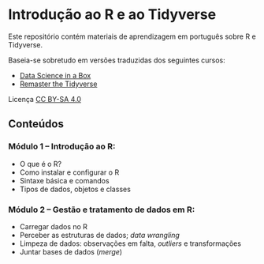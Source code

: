 # Introdução ao R e ao Tidyverse

Este repositório contém materiais de aprendizagem em português sobre R e Tidyverse.

Baseia-se sobretudo em versões traduzidas dos seguintes cursos:

- [Data Science in a Box](https://datasciencebox.org)
- [Remaster the Tidyverse](https://github.com/rstudio-education/remaster-the-tidyverse)

Licença [CC BY-SA 4.0]("https://creativecommons.org/licenses/by-sa/4.0/")


## Conteúdos

### Módulo 1 – Introdução ao R:
- O que é o R?
- Como instalar e configurar o R
- Sintaxe básica e comandos
- Tipos de dados, objetos e classes

### Módulo 2 – Gestão e tratamento de dados em R:
- Carregar dados no R
- Perceber as estruturas de dados; _data wrangling_
- Limpeza de dados: observações em falta, _outliers_ e transformações
- Juntar bases de dados (_merge_)
